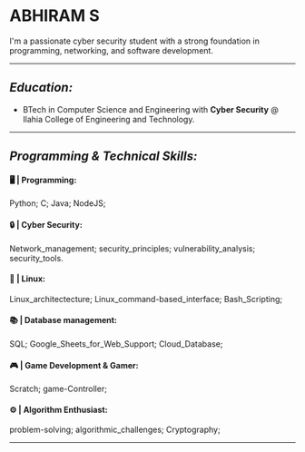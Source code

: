 # **ABHIRAM S**  

I'm a passionate cyber security student with a strong foundation in programming, networking, and software development.

***************************************************************************************************
## *_Education:_*  
- BTech in Computer Science and Engineering with **Cyber Security** @ Ilahia College of Engineering and Technology.   
***************************************************************************************************
## *_Programming & Technical Skills:_*  

#### 🖥️ | **Programming:** <br>
Python; C; Java; NodeJS;

#### 🔒 | **Cyber Security:**  <br>
Network_management; security_principles; vulnerability_analysis; security_tools.

#### 🐧 | **Linux:**  <br>
Linux_architectecture; Linux_command-based_interface; Bash_Scripting;

#### 📚 | **Database management:**  <br>
SQL; Google_Sheets_for_Web_Support; Cloud_Database;

#### 🎮 | **Game Development & Gamer:**  <br>
Scratch; game-Controller;

#### ⚙️ | **Algorithm Enthusiast:**  <br>
problem-solving; algorithmic_challenges; Cryptography;

***************************************************************************************************
